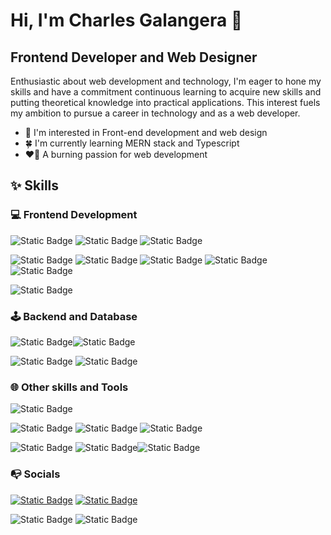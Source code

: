 # Hi, I'm Charles Galangera 👋

## Frontend Developer and Web Designer

Enthusiastic about web development and technology, I'm eager to hone my skills and have a commitment continuous learning to acquire new skills and putting theoretical knowledge into practical applications. This interest fuels my ambition to pursue a career in technology and as a web developer.

- 🌈 I'm interested in Front-end development and web design
- 🍀 I'm currently learning MERN stack and Typescript
- ❤️‍🔥 A burning passion for web development

## ✨ **Skills**

### 💻 Frontend Development

![Static Badge](https://img.shields.io/badge/HTML5-%23E34F26?style=for-the-badge&logo=html5&logoColor=white)
![Static Badge](https://img.shields.io/badge/CSS3-%231572B6?style=for-the-badge&logo=css3&logoColor=white)
![Static Badge](https://img.shields.io/badge/JAVASCRIPT-%23463f3a?style=for-the-badge&logo=javascript&logoColor=%23F7DF1E)

![Static Badge](https://img.shields.io/badge/TAILWINDCSS-%2306B6D4?style=for-the-badge&logo=tailwindcss&logoColor=white)
![Static Badge](https://img.shields.io/badge/SASS-%23CC6699?style=for-the-badge&logo=sass&logoColor=white)
![Static Badge](https://img.shields.io/badge/RADIX%20UI-%23161618?style=for-the-badge&logo=radixui&logoColor=white)
![Static Badge](https://img.shields.io/badge/STYLEDCOMPONENTS-%23403d39?style=for-the-badge&logo=styledcomponents&logoColor=%23DB7093)
![Static Badge](https://img.shields.io/badge/SHADCN%2FUI-%23000000?style=for-the-badge&logo=shadcnui&logoColor=white)

![Static Badge](https://img.shields.io/badge/REACT-%23463f3a?style=for-the-badge&logo=react&logoColor=%2361DAFB)

### 🕹️ Backend and Database

![Static Badge](https://img.shields.io/badge/NODEJS-%23339933?style=for-the-badge&logo=nodedotjs&logoColor=white)![Static Badge](https://img.shields.io/badge/EXPRESS-%23000000?style=for-the-badge&logo=express&logoColor=white)

![Static Badge](https://img.shields.io/badge/MYSQL-%234479A1?style=for-the-badge&logo=mysql&logoColor=white)
![Static Badge](https://img.shields.io/badge/MONGODB-%2347A248?style=for-the-badge&logo=mongodb&logoColor=white)

### 🌐 Other skills and Tools

![Static Badge](https://img.shields.io/badge/JAVA-orange?style=for-the-badge)

![Static Badge](https://img.shields.io/badge/FIGMA-%23F24E1E?style=for-the-badge&logo=figma&logoColor=white)
![Static Badge](https://img.shields.io/badge/ADOBE%20ILLUSTRATOR-%23FF9A00?style=for-the-badge&logo=adobeillustrator&logoColor=white)
![Static Badge](https://img.shields.io/badge/CANVA-%2300C4CC?style=for-the-badge&logo=canva&logoColor=white)

![Static Badge](https://img.shields.io/badge/GIT-%23F05032?style=for-the-badge&logo=git&logoColor=white)
![Static Badge](https://img.shields.io/badge/POSTMAN-%23FF6C37?style=for-the-badge&logo=postman&logoColor=white)![Static Badge](https://img.shields.io/badge/JIRA-%230052CC?style=for-the-badge&logo=jirasoftware&logoColor=white)

### 📭 Socials

[![Static Badge](https://img.shields.io/badge/LINKEDIN-%2300C4CC?style=social&logo=linkedin&logoColor=%2300C4CC)](https://www.linkedin.com/in/charlesgalangera/)
[![Static Badge](https://img.shields.io/badge/DISCORD-%235865F2?style=social&logo=discord&logoColor=%235865F2)](https://discord.com/users/847801472166920223)

![Static Badge](https://img.shields.io/badge/galangeracharles17%40gmail.com-white?style=flat&logo=gmail&logoColor=%23EA4335)
![Static Badge](https://img.shields.io/badge/live%3A.cid.c71c9a4c6c9ff53d-white?style=flat&logo=skype&logoColor=%2300AFF0&link=https%3A%2F%2Fdiscord.com%2Fusers%2F847801472166920223)
